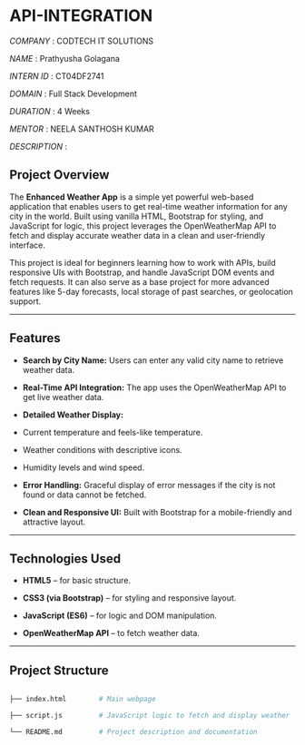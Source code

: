 # API-INTEGRATION

*COMPANY* : CODTECH IT SOLUTIONS

*NAME* : Prathyusha Golagana

*INTERN ID* : CT04DF2741

*DOMAIN* : Full Stack Development

*DURATION* : 4 Weeks

*MENTOR* : NEELA SANTHOSH KUMAR


*DESCRIPTION* :


## Project Overview

The **Enhanced Weather App** is a simple yet powerful web-based application that enables users to get real-time weather information for any city in the world. 
Built using vanilla HTML, Bootstrap for styling, and JavaScript for logic, this project leverages the OpenWeatherMap API to fetch and display accurate weather data in a clean and user-friendly interface.

This project is ideal for beginners learning how to work with APIs, build responsive UIs with Bootstrap, and handle JavaScript DOM events and fetch requests. It can also serve as a base project for more advanced features like 5-day forecasts, local storage of past searches, or geolocation support.

---

## Features

-  **Search by City Name:** Users can enter any valid city name to retrieve weather data.
  
-  **Real-Time API Integration:** The app uses the OpenWeatherMap API to get live weather data.
  
-  **Detailed Weather Display:**
  - Current temperature and feels-like temperature.
  - Weather conditions with descriptive icons.
  - Humidity levels and wind speed.
    
-  **Error Handling:** Graceful display of error messages if the city is not found or data cannot be fetched.
  
-  **Clean and Responsive UI:** Built with Bootstrap for a mobile-friendly and attractive layout.

---

##  Technologies Used

- **HTML5** – for basic structure.
  
- **CSS3 (via Bootstrap)** – for styling and responsive layout.
  
- **JavaScript (ES6)** – for logic and DOM manipulation.
  
- **OpenWeatherMap API** – to fetch weather data.

---

##  Project Structure

```bash

├── index.html        # Main webpage

├── script.js         # JavaScript logic to fetch and display weather

└── README.md         # Project description and documentation
